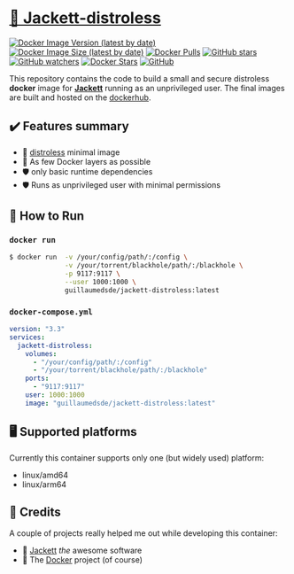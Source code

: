 # [🐋 Jackett-distroless](https://github.com/guillaumedsde/jackett-distroless)

[![Docker Image Version (latest by date)](https://img.shields.io/docker/v/guillaumedsde/jackett-distroless)](https://hub.docker.com/r/guillaumedsde/jackett-distroless/tags)
[![Docker Image Size (latest by date)](https://img.shields.io/docker/image-size/guillaumedsde/jackett-distroless)](https://hub.docker.com/r/guillaumedsde/jackett-distroless)
[![Docker Pulls](https://img.shields.io/docker/pulls/guillaumedsde/jackett-distroless)](https://hub.docker.com/r/guillaumedsde/jackett-distroless)
[![GitHub stars](https://img.shields.io/github/stars/guillaumedsde/jackett-distroless?label=Github%20stars)](https://github.com/guillaumedsde/jackett-distroless)
[![GitHub watchers](https://img.shields.io/github/watchers/guillaumedsde/jackett-distroless?label=Github%20Watchers)](https://github.com/guillaumedsde/jackett-distroless)
[![Docker Stars](https://img.shields.io/docker/stars/guillaumedsde/jackett-distroless)](https://hub.docker.com/r/guillaumedsde/jackett-distroless)
[![GitHub](https://img.shields.io/github/license/guillaumedsde/jackett-distroless)](https://github.com/guillaumedsde/jackett-distroless/blob/master/LICENSE.md)

This repository contains the code to build a small and secure distroless **docker** image for **[Jackett](https://github.com/Jackett/Jackett)** running as an unprivileged user.
The final images are built and hosted on the [dockerhub](https://hub.docker.com/r/guillaumedsde/jackett-distroless).

## ✔️ Features summary

- 🥑 [distroless](https://github.com/GoogleContainerTools/distroless) minimal image
- 🤏 As few Docker layers as possible
- 🛡️ only basic runtime dependencies
- 🛡️ Runs as unprivileged user with minimal permissions

## 🏁 How to Run

### `docker run`

```bash
$ docker run  -v /your/config/path/:/config \
              -v /your/torrent/blackhole/path/:/blackhole \
              -p 9117:9117 \
              --user 1000:1000 \
              guillaumedsde/jackett-distroless:latest
```

### `docker-compose.yml`

```yaml
version: "3.3"
services:
  jackett-distroless:
    volumes:
      - "/your/config/path/:/config"
      - "/your/torrent/blackhole/path/:/blackhole"
    ports:
      - "9117:9117"
    user: 1000:1000
    image: "guillaumedsde/jackett-distroless:latest"
```

## 🖥️ Supported platforms

Currently this container supports only one (but widely used) platform:

- linux/amd64
- linux/arm64

## 🙏 Credits

A couple of projects really helped me out while developing this container:

- 💽 [Jackett](https://github.com/Jackett/Jackett) _the_ awesome software
- 🐋 The [Docker](https://github.com/docker) project (of course)

